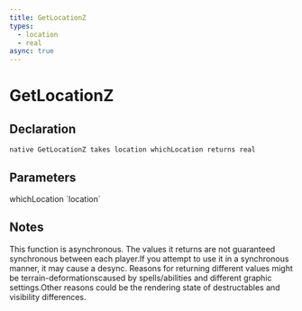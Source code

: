 ```yaml
---
title: GetLocationZ
types:
  - location
  - real
async: true
---
```


# GetLocationZ

## Declaration

```
native GetLocationZ takes location whichLocation returns real
```

## Parameters
<dl>
  <dt>whichLocation `location`</dt>
  <dd></dd>
</dl>

## Notes 
This function is asynchronous. The values it returns are not guaranteed synchronous between each player.If you attempt to use it in a synchronous manner, it may cause a desync.
Reasons for returning different values might be terrain-deformationscaused by spells/abilities and different graphic settings.Other reasons could be the rendering state of destructables and visibility differences.